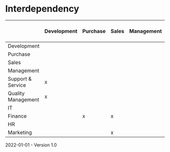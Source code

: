 # Interdependency


| | Development | Purchase | Sales | Management | Support & Service | Quality Management | IT | Finance | HR | Marketing |
| - | - | - | - | - | - | - | - | - | - | - |
| Development |             |          |       |            |                   |                    |x||||
| Purchase ||          |       |            |                   |                    | x    |         |      |           |
| Sales |||||                   ||x|||x|
| Management |||||||x||||
| Support & Service |x||       |||x|x||||
| Quality Management |x|||| x                 ||x||||
| IT |             |          |       |            |                   |                    |      |         |||
| Finance ||x|x||||x|| x    ||
| HR |||||||x|x|||
| Marketing ||| x     |            |                   |                    | x    |         |      ||

2022-01-01 - Version 1.0
